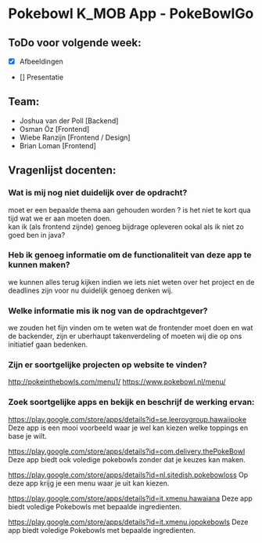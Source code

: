 # Pokebowl K_MOB App - PokeBowlGo

## ToDo voor volgende week:
- [x] Afbeeldingen
- [] Presentatie

## Team:
- Joshua van der Poll [Backend]
- Osman Öz [Frontend]
- Wiebe Ranzijn [Frontend / Design]
- Brian Loman [Frontend]

## Vragenlijst docenten:
### Wat is mij nog niet duidelijk over de opdracht?
moet er een bepaalde thema aan gehouden worden ?
is het niet te kort qua tijd wat we er aan moeten doen.  
kan ik (als frontend zijnde) genoeg bijdrage opleveren ookal als ik niet zo goed ben in java? 
### Heb ik genoeg informatie om de functionaliteit van deze app te kunnen maken?
we kunnen alles terug kijken indien we iets niet weten over het project en de deadlines zijn voor nu duidelijk genoeg denken wij. 
### Welke informatie mis ik nog van de opdrachtgever?
we zouden het fijn vinden om te weten wat de frontender moet doen en wat de backender, zijn er uberhaupt takenverdeling of moeten wij die op ons initiatief gaan bedenken.
### Zijn er soortgelijke projecten op website te vinden?
http://pokeinthebowls.com/menu1/
https://www.pokebowl.nl/menu/
### Zoek soortgelijke apps en bekijk en beschrijf de werking ervan:
https://play.google.com/store/apps/details?id=se.leeroygroup.hawaiipoke
Deze app is een mooi voorbeeld waar je wel kan kiezen welke toppings en base je wilt.

https://play.google.com/store/apps/details?id=com.delivery.thePokeBowl
Deze app biedt ook voledige pokebowls zonder dat je keuzes kan maken.

https://play.google.com/store/apps/details?id=nl.sitedish.pokebowloss
Op deze app krijg je een menu waar je uit kan kiezen.

https://play.google.com/store/apps/details?id=it.xmenu.hawaiana
Deze app biedt voledige Pokebowls met bepaalde ingredienten.

https://play.google.com/store/apps/details?id=it.xmenu.jopokebowls
Deze app biedt voledige Pokebowls met bepaalde ingredienten.
